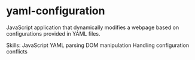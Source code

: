 # yaml-configuration
JavaScript application that dynamically modifies a webpage based on configurations provided in YAML files.

Skills:
JavaScript
YAML parsing
DOM manipulation
Handling configuration conflicts
